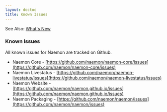 ```yaml
---
layout: doctoc
title: Known Issues
---
```


<span class="glyphicon glyphicon-arrow-right"></span> See Also: <a href="whatsnew.html">What's New</a>

### Known Issues

All known issues for Naemon are tracked on Github.

* Naemon Core - [https://github.com/naemon/naemon-core/issues](https://github.com/naemon/naemon-core/issues)
* Naemon Livestatus - [https://github.com/naemon/naemon-livestatus/issues](https://github.com/naemon/naemon-livestatus/issues)
* Naemon Website - [https://github.com/naemon/naemon.github.io/issues](https://github.com/naemon/naemon.github.io/issues)
* Naemon Packaging - [https://github.com/naemon/naemon/issues](https://github.com/naemon/naemon/issues)
